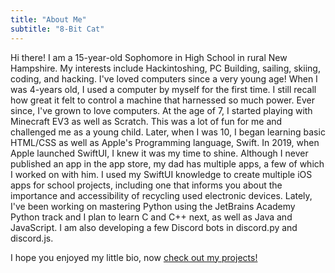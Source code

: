 ```yaml
---
title: "About Me"
subtitle: "8-Bit Cat"
---
```


Hi there! I am a 15-year-old Sophomore in High School in rural New Hampshire. My interests include Hackintoshing, PC Building, sailing, skiing, coding, and hacking. I've loved computers since a very young age! When I was 4-years old, I used a computer by myself for the first time. I still recall how great it felt to control a machine that harnessed so much power. Ever since, I've grown to love computers. At the age of 7, I started playing with Minecraft EV3 as well as Scratch. This was a lot of fun for me and challenged me as a young child. Later, when I was 10, I began learning basic HTML/CSS as well as Apple's Programming language, Swift. In 2019, when Apple launched SwiftUI, I knew it was my time to shine. Although I never published an app in the app store, my dad has multiple apps, a few of which I worked on with him. I used my SwiftUI knowledge to create multiple iOS apps for school projects, including one that informs you about the importance and accessibility of recycling used electronic devices. Lately, I've been working on mastering Python using the JetBrains Academy Python track and I plan to learn C and C++ next, as well as Java and JavaScript. I am also developing a few Discord bots in discord.py and discord.js. 

I hope you enjoyed my little bio, now [check out my projects!](https://8itcat.github.io/projects/)